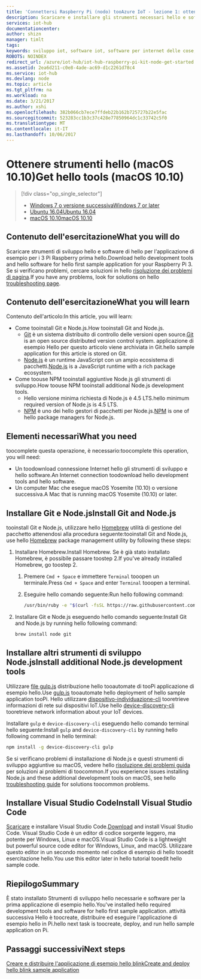 ```yaml
---
title: 'Connettersi Raspberry Pi (nodo) tooAzure IoT - lezione 1: ottenere gli strumenti (macOS) | Documenti Microsoft'
description: Scaricare e installare gli strumenti necessari hello e software per l'applicazione di esempio per Pi prima hello in macOS.
services: iot-hub
documentationcenter: 
author: shizn
manager: timlt
tags: 
keywords: sviluppo iot, software iot, software per internet delle cose, installare python in mac, installare git in mac, esecuzione di gulp, installare node js in mac
ROBOTS: NOINDEX
redirect_url: /azure/iot-hub/iot-hub-raspberry-pi-kit-node-get-started
ms.assetid: 2ea6d211-c0e8-4ade-ac69-d1c2261d78c4
ms.service: iot-hub
ms.devlang: node
ms.topic: article
ms.tgt_pltfrm: na
ms.workload: na
ms.date: 3/21/2017
ms.author: xshi
ms.openlocfilehash: 382b066cb7ece7ffdeb22b162b725727b22e5fac
ms.sourcegitcommit: 523283cc1b3c37c428e77850964dc1c33742c5f0
ms.translationtype: MT
ms.contentlocale: it-IT
ms.lasthandoff: 10/06/2017
---
```

# <a name="get-hello-tools-macos-1010"></a><span data-ttu-id="4dba7-104">Ottenere strumenti hello (macOS 10.10)</span><span class="sxs-lookup"><span data-stu-id="4dba7-104">Get hello tools (macOS 10.10)</span></span>
> [!div class="op_single_selector"]
> * [<span data-ttu-id="4dba7-105">Windows 7 o versione successiva</span><span class="sxs-lookup"><span data-stu-id="4dba7-105">Windows 7 or later</span></span>](iot-hub-raspberry-pi-kit-node-lesson1-get-the-tools-win32.md)
> * [<span data-ttu-id="4dba7-106">Ubuntu 16.04</span><span class="sxs-lookup"><span data-stu-id="4dba7-106">Ubuntu 16.04</span></span>](iot-hub-raspberry-pi-kit-node-lesson1-get-the-tools-ubuntu.md)
> * [<span data-ttu-id="4dba7-107">macOS 10.10</span><span class="sxs-lookup"><span data-stu-id="4dba7-107">macOS 10.10</span></span>](iot-hub-raspberry-pi-kit-node-lesson1-get-the-tools-mac.md)

## <a name="what-you-will-do"></a><span data-ttu-id="4dba7-108">Contenuto dell'esercitazione</span><span class="sxs-lookup"><span data-stu-id="4dba7-108">What you will do</span></span>
<span data-ttu-id="4dba7-109">Scaricare strumenti di sviluppo hello e software di hello per l'applicazione di esempio per i 3 Pi Raspberry prima hello.</span><span class="sxs-lookup"><span data-stu-id="4dba7-109">Download hello development tools and hello software for hello first sample application for your Raspberry Pi 3.</span></span> <span data-ttu-id="4dba7-110">Se si verificano problemi, cercare soluzioni in hello [risoluzione dei problemi di pagina](iot-hub-raspberry-pi-kit-node-troubleshooting.md).</span><span class="sxs-lookup"><span data-stu-id="4dba7-110">If you have any problems, look for solutions on hello [troubleshooting page](iot-hub-raspberry-pi-kit-node-troubleshooting.md).</span></span>

## <a name="what-you-will-learn"></a><span data-ttu-id="4dba7-111">Contenuto dell'esercitazione</span><span class="sxs-lookup"><span data-stu-id="4dba7-111">What you will learn</span></span>
<span data-ttu-id="4dba7-112">Contenuto dell'articolo:</span><span class="sxs-lookup"><span data-stu-id="4dba7-112">In this article, you will learn:</span></span>

* <span data-ttu-id="4dba7-113">Come tooinstall Git e Node.js.</span><span class="sxs-lookup"><span data-stu-id="4dba7-113">How tooinstall Git and Node.js.</span></span>
  * <span data-ttu-id="4dba7-114">[Git](https://git-scm.com) è un sistema distribuito di controllo delle versioni open source.</span><span class="sxs-lookup"><span data-stu-id="4dba7-114">[Git](https://git-scm.com) is an open source distributed version control system.</span></span> <span data-ttu-id="4dba7-115">applicazione di esempio Hello per questo articolo viene archiviata in Git.</span><span class="sxs-lookup"><span data-stu-id="4dba7-115">hello sample application for this article is stored on Git.</span></span>
  * <span data-ttu-id="4dba7-116">[Node.js](https://nodejs.org/en/) è un runtime JavaScript con un ampio ecosistema di pacchetti.</span><span class="sxs-lookup"><span data-stu-id="4dba7-116">[Node.js](https://nodejs.org/en/) is a JavaScript runtime with a rich package ecosystem.</span></span>
* <span data-ttu-id="4dba7-117">Come toouse NPM tooinstall aggiuntive Node.js gli strumenti di sviluppo.</span><span class="sxs-lookup"><span data-stu-id="4dba7-117">How toouse NPM tooinstall additional Node.js development tools.</span></span>
  * <span data-ttu-id="4dba7-118">Hello versione minima richiesta di Node.js è 4.5 LTS.</span><span class="sxs-lookup"><span data-stu-id="4dba7-118">hello minimum required version of Node.js is 4.5 LTS.</span></span>
  * <span data-ttu-id="4dba7-119">[NPM](https://www.npmjs.com) è uno dei hello gestori di pacchetti per Node.js.</span><span class="sxs-lookup"><span data-stu-id="4dba7-119">[NPM](https://www.npmjs.com) is one of hello package managers for Node.js.</span></span>

## <a name="what-you-need"></a><span data-ttu-id="4dba7-120">Elementi necessari</span><span class="sxs-lookup"><span data-stu-id="4dba7-120">What you need</span></span>
<span data-ttu-id="4dba7-121">toocomplete questa operazione, è necessario:</span><span class="sxs-lookup"><span data-stu-id="4dba7-121">toocomplete this operation, you will need:</span></span>

* <span data-ttu-id="4dba7-122">Un toodownload connessione Internet hello gli strumenti di sviluppo e hello software.</span><span class="sxs-lookup"><span data-stu-id="4dba7-122">An Internet connection toodownload hello development tools and hello software.</span></span>
* <span data-ttu-id="4dba7-123">Un computer Mac che esegue macOS Yosemite (10.10) o versione successiva.</span><span class="sxs-lookup"><span data-stu-id="4dba7-123">A Mac that is running macOS Yosemite (10.10) or later.</span></span>

## <a name="install-git-and-nodejs"></a><span data-ttu-id="4dba7-124">Installare Git e Node.js</span><span class="sxs-lookup"><span data-stu-id="4dba7-124">Install Git and Node.js</span></span>
<span data-ttu-id="4dba7-125">tooinstall Git e Node.js, utilizzare hello [Homebrew](http://brew.sh) utilità di gestione del pacchetto attenendosi alla procedura seguente:</span><span class="sxs-lookup"><span data-stu-id="4dba7-125">tooinstall Git and Node.js, use hello [Homebrew](http://brew.sh) package management utility by following these steps:</span></span>

1. <span data-ttu-id="4dba7-126">Installare Homebrew.</span><span class="sxs-lookup"><span data-stu-id="4dba7-126">Install Homebrew.</span></span> <span data-ttu-id="4dba7-127">Se è già stato installato Homebrew, è possibile passare toostep 2.</span><span class="sxs-lookup"><span data-stu-id="4dba7-127">If you've already installed Homebrew, go toostep 2.</span></span>
   
   1. <span data-ttu-id="4dba7-128">Premere `Cmd + Space` e immettere `Terminal` tooopen un terminale.</span><span class="sxs-lookup"><span data-stu-id="4dba7-128">Press `Cmd + Space` and enter `Terminal` tooopen a terminal.</span></span>
   2. <span data-ttu-id="4dba7-129">Eseguire hello comando seguente:</span><span class="sxs-lookup"><span data-stu-id="4dba7-129">Run hello following command:</span></span>
      
      ```bash
      /usr/bin/ruby -e "$(curl -fsSL https://raw.githubusercontent.com/Homebrew/install/master/install)"
      ```
2. <span data-ttu-id="4dba7-130">Installare Git e Node.js eseguendo hello comando seguente:</span><span class="sxs-lookup"><span data-stu-id="4dba7-130">Install Git and Node.js by running hello following command:</span></span>
   
   ```bash
   brew install node git
   ```

## <a name="install-additional-nodejs-development-tools"></a><span data-ttu-id="4dba7-131">Installare altri strumenti di sviluppo Node.js</span><span class="sxs-lookup"><span data-stu-id="4dba7-131">Install additional Node.js development tools</span></span>
<span data-ttu-id="4dba7-132">Utilizzare [file gulp.js](http://gulpjs.com) distribuzione hello tooautomate di tooPi applicazione di esempio hello.</span><span class="sxs-lookup"><span data-stu-id="4dba7-132">Use [gulp.js](http://gulpjs.com) tooautomate hello deployment of hello sample application tooPi.</span></span> <span data-ttu-id="4dba7-133">Hello utilizzare [dispositivo-individuazione-cli](https://github.com/Azure/device-discovery-cli) tooretrieve informazioni di rete sui dispositivi IoT.</span><span class="sxs-lookup"><span data-stu-id="4dba7-133">Use hello [device-discovery-cli](https://github.com/Azure/device-discovery-cli) tooretrieve network information about your IoT devices.</span></span>

<span data-ttu-id="4dba7-134">Installare `gulp` e `device-discovery-cli` eseguendo hello comando terminal hello seguente:</span><span class="sxs-lookup"><span data-stu-id="4dba7-134">Install `gulp` and `device-discovery-cli` by running hello following command in hello terminal:</span></span>

```bash
npm install -g device-discovery-cli gulp
```

<span data-ttu-id="4dba7-135">Se si verificano problemi di installazione di Node.js e questi strumenti di sviluppo aggiuntive su macOS, vedere hello [risoluzione dei problemi guida](iot-hub-raspberry-pi-kit-node-troubleshooting.md) per soluzioni ai problemi di toocommon.</span><span class="sxs-lookup"><span data-stu-id="4dba7-135">If you experience issues installing Node.js and these additional development tools on macOS, see hello [troubleshooting guide](iot-hub-raspberry-pi-kit-node-troubleshooting.md) for solutions toocommon problems.</span></span>

## <a name="install-visual-studio-code"></a><span data-ttu-id="4dba7-136">Installare Visual Studio Code</span><span class="sxs-lookup"><span data-stu-id="4dba7-136">Install Visual Studio Code</span></span>
<span data-ttu-id="4dba7-137">[Scaricare](https://code.visualstudio.com/docs/setup/osx) e installare Visual Studio Code.</span><span class="sxs-lookup"><span data-stu-id="4dba7-137">[Download](https://code.visualstudio.com/docs/setup/osx) and install Visual Studio Code.</span></span> <span data-ttu-id="4dba7-138">Visual Studio Code è un editor di codice sorgente leggero, ma potente per Windows, Linux e macOS.</span><span class="sxs-lookup"><span data-stu-id="4dba7-138">Visual Studio Code is a lightweight but powerful source code editor for Windows, Linux, and macOS.</span></span> <span data-ttu-id="4dba7-139">Utilizzare questo editor in un secondo momento nel codice di esempio di hello tooedit esercitazione hello.</span><span class="sxs-lookup"><span data-stu-id="4dba7-139">You use this editor later in hello tutorial tooedit hello sample code.</span></span>

## <a name="summary"></a><span data-ttu-id="4dba7-140">Riepilogo</span><span class="sxs-lookup"><span data-stu-id="4dba7-140">Summary</span></span>
<span data-ttu-id="4dba7-141">È stato installato Strumenti di sviluppo hello necessarie e software per la prima applicazione di esempio hello.</span><span class="sxs-lookup"><span data-stu-id="4dba7-141">You've installed hello required development tools and software for hello first sample application.</span></span> <span data-ttu-id="4dba7-142">attività successiva Hello è toocreate, distribuire ed eseguire l'applicazione di esempio hello in Pi.</span><span class="sxs-lookup"><span data-stu-id="4dba7-142">hello next task is toocreate, deploy, and run hello sample application on Pi.</span></span>

## <a name="next-steps"></a><span data-ttu-id="4dba7-143">Passaggi successivi</span><span class="sxs-lookup"><span data-stu-id="4dba7-143">Next steps</span></span>
[<span data-ttu-id="4dba7-144">Creare e distribuire l'applicazione di esempio hello blink</span><span class="sxs-lookup"><span data-stu-id="4dba7-144">Create and deploy hello blink sample application</span></span>](iot-hub-raspberry-pi-kit-node-lesson1-deploy-blink-app.md)

